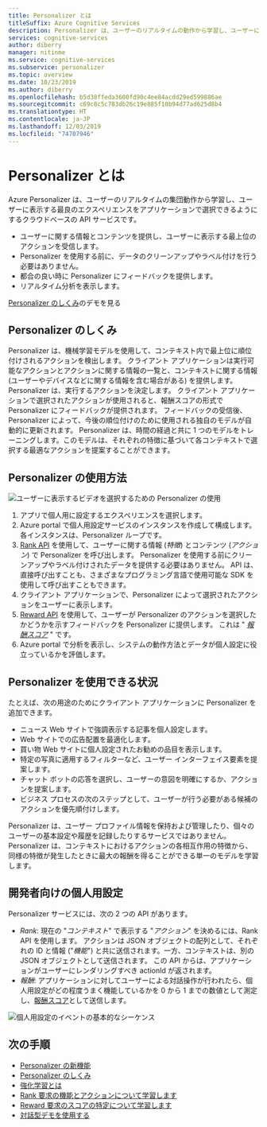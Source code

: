 ```yaml
---
title: Personalizer とは
titleSuffix: Azure Cognitive Services
description: Personalizer は、ユーザーのリアルタイムの動作から学習し、ユーザーに表示する最良のエクスペリエンスを選択できるようにするクラウドベースの API サービスです。
services: cognitive-services
author: diberry
manager: nitinme
ms.service: cognitive-services
ms.subservice: personalizer
ms.topic: overview
ms.date: 10/23/2019
ms.author: diberry
ms.openlocfilehash: b5d38ffeda3600fd90c4ee84acdd29ed599886ae
ms.sourcegitcommit: c69c8c5c783db26c19e885f10b94d77ad625d8b4
ms.translationtype: HT
ms.contentlocale: ja-JP
ms.lasthandoff: 12/03/2019
ms.locfileid: "74707946"
---
```

# <a name="what-is-personalizer"></a>Personalizer とは

Azure Personalizer は、ユーザーのリアルタイムの集団動作から学習し、ユーザーに表示する最良のエクスペリエンスをアプリケーションで選択できるようにするクラウドベースの API サービスです。

* ユーザーに関する情報とコンテンツを提供し、ユーザーに表示する最上位のアクションを受信します。 
* Personalizer を使用する前に、データのクリーンアップやラベル付けを行う必要はありません。
* 都合の良い時に Personalizer にフィードバックを提供します。 
* リアルタイム分析を表示します。 

[Personalizer のしくみ](https://personalizercontentdemo.azurewebsites.net/)のデモを見る

## <a name="how-does-personalizer-work"></a>Personalizer のしくみ

Personalizer は、機械学習モデルを使用して、コンテキスト内で最上位に順位付けされるアクションを検出します。 クライアント アプリケーションは実行可能なアクションとアクションに関する情報の一覧と、コンテキストに関する情報 (ユーザーやデバイスなどに関する情報を含む場合がある) を提供します。Personalizer は、実行するアクションを決定します。 クライアント アプリケーションで選択されたアクションが使用されると、報酬スコアの形式で Personalizer にフィードバックが提供されます。 フィードバックの受信後、Personalizer によって、今後の順位付けのために使用される独自のモデルが自動的に更新されます。 Personalizer は、時間の経過と共に 1 つのモデルをトレーニングします。このモデルは、それぞれの特徴に基づいて各コンテキストで選択する最適なアクションを提案することができます。

## <a name="how-do-i-use-the-personalizer"></a>Personalizer の使用方法

![ユーザーに表示するビデオを選択するための Personalizer の使用](media/what-is-personalizer/personalizer-example-highlevel.png)

1. アプリで個人用に設定するエクスペリエンスを選択します。
1. Azure portal で個人用設定サービスのインスタンスを作成して構成します。 各インスタンスは、Personalizer ループです。
1. [Rank API](https://westus2.dev.cognitive.microsoft.com/docs/services/personalizer-api/operations/Rank) を使用して、ユーザーに関する情報 (_特徴_) とコンテンツ (_アクション_) で Personalizer を呼び出します。 Personalizer を使用する前にクリーンアップやラベル付けされたデータを提供する必要はありません。 API は、直接呼び出すことも、さまざまなプログラミング言語で使用可能な SDK を使用して呼び出すこともできます。
1. クライアント アプリケーションで、Personalizer によって選択されたアクションをユーザーに表示します。
1. [Reward API](https://westus2.dev.cognitive.microsoft.com/docs/services/personalizer-api/operations/Reward) を使用して、ユーザーが Personalizer のアクションを選択したかどうかを示すフィードバックを Personalizer に提供します。 これは " _[報酬スコア](concept-rewards.md)_ " です。
1. Azure portal で分析を表示し、システムの動作方法とデータが個人設定に役立っているかを評価します。

## <a name="where-can-i-use-personalizer"></a>Personalizer を使用できる状況

たとえば、次の用途のためにクライアント アプリケーションに Personalizer を追加できます。

* ニュース Web サイトで強調表示する記事を個人設定します。    
* Web サイトでの広告配置を最適化します。
* 買い物 Web サイトに個人設定されたお勧めの品目を表示します。
* 特定の写真に適用するフィルターなど、ユーザー インターフェイス要素を提案します。
* チャット ボットの応答を選択し、ユーザーの意図を明確にするか、アクションを提案します。
* ビジネス プロセスの次のステップとして、ユーザーが行う必要がある候補のアクションを優先順付けします。

Personalizer は、ユーザー プロファイル情報を保持および管理したり、個々のユーザーの基本設定や履歴を記録したりするサービスではありません。 Personalizer は、コンテキストにおけるアクションの各相互作用の特徴から、同様の特徴が発生したときに最大の報酬を得ることができる単一のモデルを学習します。 

## <a name="personalization-for-developers"></a>開発者向けの個人用設定

Personalizer サービスには、次の 2 つの API があります。

* *Rank*: 現在の "_コンテキスト_" で表示する "_アクション_" を決めるには、Rank API を使用します。 アクションは JSON オブジェクトの配列として、それぞれの ID と情報 ("_機能_") と共に送信されます。一方、コンテキストは、別の JSON オブジェクトとして送信されます。 この API からは、アプリケーションがユーザーにレンダリングすべき actionId が返されます。
* *報酬*: アプリケーションに対してユーザーによる対話操作が行われたら、個人用設定がどの程度うまく機能しているかを 0 から 1 までの数値として測定し、[報酬スコア](concept-rewards.md)として送信します。 

![個人用設定のイベントの基本的なシーケンス](media/what-is-personalizer/personalization-intro.png)

## <a name="next-steps"></a>次の手順

* [Personalizer の新機能](whats-new.md)
* [Personalizer のしくみ](how-personalizer-works.md)
* [強化学習とは](concepts-reinforcement-learning.md)
* [Rank 要求の機能とアクションについて学習します](concepts-features.md)
* [Reward 要求のスコアの特定について学習します](concept-rewards.md)
* [対話型デモを使用する](https://personalizationdemo.azurewebsites.net/)
